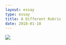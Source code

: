 ```yaml
---
layout: essay
type: essay
title: A Different Rubric
date: 2018-01-18
---
```


<img class="ui medium left floated rounded image" src="https://2.bp.blogspot.com/-YvHps2mMNPM/V9oVdWAjS0I/AAAAAAAABrc/c-SwN2n0HP4vY4F3jtaAqR8PZsifE30hQCLcB/s1600/criteria.jpg">


